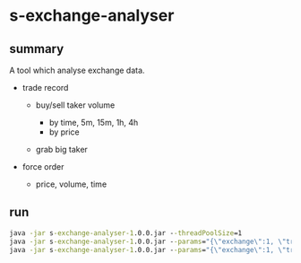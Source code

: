 # s-exchange-analyser

## summary

A tool which analyse exchange data.

- trade record
  - buy/sell taker volume
    - by time, 5m, 15m, 1h, 4h
    - by price
    
  - grab big taker
  
  
- force order
  - price, volume, time

## run

```cmd
java -jar s-exchange-analyser-1.0.0.jar --threadPoolSize=1
java -jar s-exchange-analyser-1.0.0.jar --params="{\"exchange\":1, \"tradeType\":2, \"action\":{\"name\":\"TradeVolumeTime\", \"symbols\":[\"BTCUSDT\"],\"params\":[\"5m\"]}}" --threadPoolSize=4
java -jar s-exchange-analyser-1.0.0.jar --params="{\"exchange\":1, \"tradeType\":2, \"action\":{\"name\":\"VolumeChangeQuick\", \"symbols\":[],\"params\":[\"5m\"]}}" --threadPoolSize=2
```
